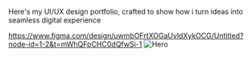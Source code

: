 Here's my UI/UX design portfolio, crafted to show how i turn ideas into seamless digital experience

https://www.figma.com/design/uwmbOFrtXOGaUvldXykOCG/Untitled?node-id=1-2&t=mWhQFpCHC0dQfwSj-1
![Hero](https://github.com/user-attachments/assets/5607cd00-e57f-4145-b404-aac6d83cce8b)

